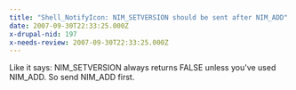 ```yaml
---
title: "Shell_NotifyIcon: NIM_SETVERSION should be sent after NIM_ADD"
date: 2007-09-30T22:33:25.000Z
x-drupal-nid: 197
x-needs-review: 2007-09-30T22:33:25.000Z
---
```

Like it says: NIM_SETVERSION always returns FALSE unless you've used NIM_ADD. So send NIM_ADD first.